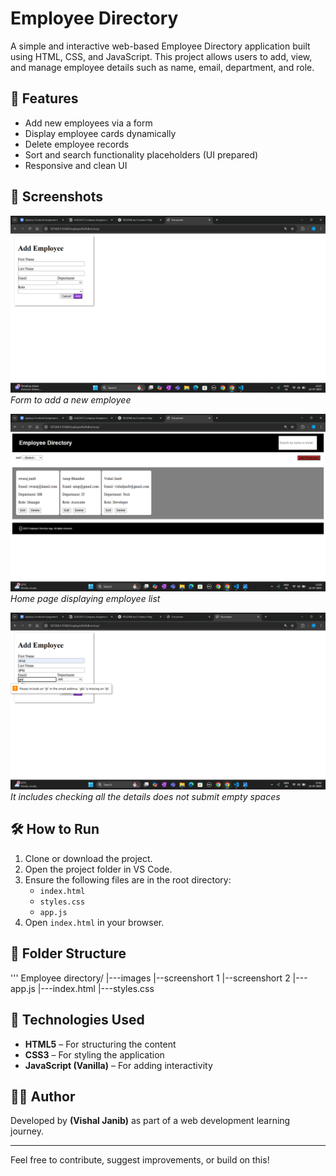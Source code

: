 # Employee Directory

A simple and interactive web-based Employee Directory application built using HTML, CSS, and JavaScript. This project allows users to add, view, and manage employee details such as name, email, department, and role.

## 🚀 Features

- Add new employees via a form
- Display employee cards dynamically
- Delete employee records
- Sort and search functionality placeholders (UI prepared)
- Responsive and clean UI

## 📸 Screenshots

![Form Image](images/Screenshot%20(152).png)
*Form to add a new employee*

![Home Image](images/Screenshot%20(153).png)
*Home page displaying employee list*

![Email Valid](images/Screenshot%20(154).png)
*It includes checking all the details does not submit empty spaces*
## 🛠️ How to Run

1. Clone or download the project.
2. Open the project folder in VS Code.
3. Ensure the following files are in the root directory:
    - `index.html`
    - `styles.css`
    - `app.js`
5. Open `index.html` in your browser.

## 📁 Folder Structure

'''
Employee directory/
|---images
    |--screenshort 1
    |--screenshort 2
|---app.js
|---index.html
|---styles.css



## 🔧 Technologies Used

- **HTML5** – For structuring the content
- **CSS3** – For styling the application
- **JavaScript (Vanilla)** – For adding interactivity

## 🙋‍♂️ Author

Developed by **(Vishal Janib)** as part of a web development learning journey.

---

Feel free to contribute, suggest improvements, or build on this!

